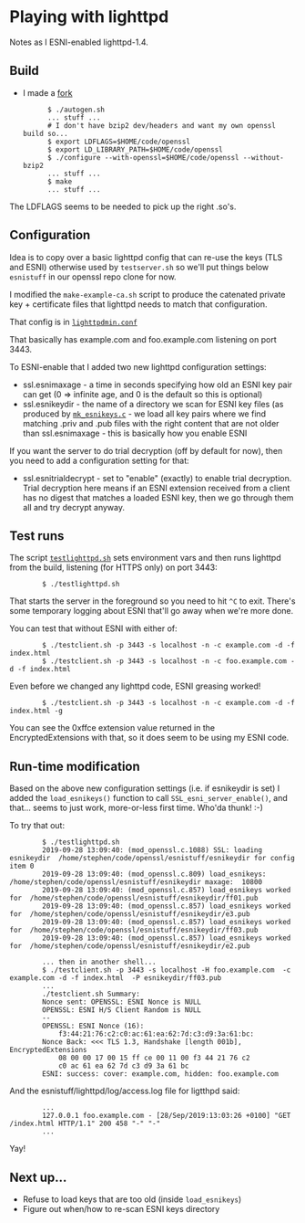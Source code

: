 
# Playing with lighttpd

Notes as I ESNI-enabled lighttpd-1.4.

##  Build

- I made a [fork](https://github.com/sftcd/lighttpd1.4)

            $ ./autogen.sh 
            ... stuff ...
            # I don't have bzip2 dev/headers and want my own openssl build so...
            $ export LDFLAGS=$HOME/code/openssl
            $ export LD_LIBRARY_PATH=$HOME/code/openssl
            $ ./configure --with-openssl=$HOME/code/openssl --without-bzip2
            ... stuff ...
            $ make
            ... stuff ...

The LDFLAGS seems to be needed to pick up the right .so's.

##  Configuration

Idea is to copy over a basic lighttpd config that can re-use the
keys (TLS and ESNI) otherwise used by ``testserver.sh`` so we'll
put things below ``esnistuff`` in our openssl repo clone for now.

I modified the ``make-example-ca.sh`` script to produce the 
catenated private key + certificate files that lighttpd needs
to match that configuration.

That config is in [``lighttpdmin.conf``](./lighttpdmin.conf)

That basically has example.com and foo.example.com listening on port 3443.

To ESNI-enable that I added two new lighttpd configuration settings:

- ssl.esnimaxage - a time in seconds specifying how old an ESNI key pair can get
   (0 => infinite age, and 0 is the default so this is optional)
- ssl.esnikeydir - the name of a directory we scan for ESNI key files (as produced
   by [``mk_esnikeys.c``](./mk_esnikeys.c) - we load all key pairs where we find
   matching <foo>.priv and <foo>.pub files with the right content that are not
   older than ssl.esnimaxage - this is basically how you enable ESNI

If you want the server to do trial decryption (off by default for now),
then you need to add a configuration setting for that:

- ssl.esnitrialdecrypt - set to "enable" (exactly) to enable trial decryption.
  Trial decryption here means if an ESNI extension received from a client has
no digest that matches a loaded ESNI key, then we go through them all and try
decrypt anyway.

##  Test runs

The script [``testlighttpd.sh``](./testlighttpd.sh) sets environment vars and
then runs lighttpd from the build, listening (for HTTPS only) on port 3443:

            $ ./testlighttpd.sh

That starts the server in the foreground so you need to hit ``^C`` to exit.
There's some temporary logging about ESNI that'll go away when we're more
done.

You can test that without ESNI with either of:

            $ ./testclient.sh -p 3443 -s localhost -n -c example.com -d -f index.html 
            $ ./testclient.sh -p 3443 -s localhost -n -c foo.example.com -d -f index.html 

Even before we changed any lighttpd code, ESNI greasing worked!

            $ ./testclient.sh -p 3443 -s localhost -n -c example.com -d -f index.html -g

You can see the 0xffce extension value returned in the EncryptedExtensions
with that, so it does seem to be using my ESNI code. 

## Run-time modification

Based on the above new configuration settings (i.e. if esnikeydir is set) I added
the ``load_esnikeys()`` function to call ``SSL_esni_server_enable()``, and that...
seems to just work, more-or-less first time. Who'da thunk! :-)

To try that out:

            $ ./testlighttpd.sh 
            2019-09-28 13:09:40: (mod_openssl.c.1088) SSL: loading esnikeydir  /home/stephen/code/openssl/esnistuff/esnikeydir for config item 0 
            2019-09-28 13:09:40: (mod_openssl.c.809) load_esnikeys:   /home/stephen/code/openssl/esnistuff/esnikeydir maxage:  10800 
            2019-09-28 13:09:40: (mod_openssl.c.857) load_esnikeys worked for  /home/stephen/code/openssl/esnistuff/esnikeydir/ff01.pub 
            2019-09-28 13:09:40: (mod_openssl.c.857) load_esnikeys worked for  /home/stephen/code/openssl/esnistuff/esnikeydir/e3.pub 
            2019-09-28 13:09:40: (mod_openssl.c.857) load_esnikeys worked for  /home/stephen/code/openssl/esnistuff/esnikeydir/ff03.pub 
            2019-09-28 13:09:40: (mod_openssl.c.857) load_esnikeys worked for  /home/stephen/code/openssl/esnistuff/esnikeydir/e2.pub 

            ... then in another shell...
            $ ./testclient.sh -p 3443 -s localhost -H foo.example.com  -c example.com -d -f index.html  -P esnikeydir/ff03.pub 
            ...
            ./testclient.sh Summary: 
            Nonce sent: OPENSSL: ESNI Nonce is NULL
            OPENSSL: ESNI H/S Client Random is NULL
            --
            OPENSSL: ESNI Nonce (16):
                f3:44:21:76:c2:c0:ac:61:ea:62:7d:c3:d9:3a:61:bc:
            Nonce Back: <<< TLS 1.3, Handshake [length 001b], EncryptedExtensions
                08 00 00 17 00 15 ff ce 00 11 00 f3 44 21 76 c2
                c0 ac 61 ea 62 7d c3 d9 3a 61 bc
            ESNI: success: cover: example.com, hidden: foo.example.com

And the esnistuff/lighttpd/log/access.log file for ligtthpd said:

            ...
            127.0.0.1 foo.example.com - [28/Sep/2019:13:03:26 +0100] "GET /index.html HTTP/1.1" 200 458 "-" "-"
            ...

Yay!

## Next up...

- Refuse to load keys that are too old (inside ``load_esnikeys``)
- Figure out when/how to re-scan ESNI keys directory


